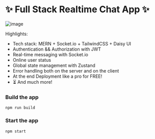 # ✨ Full Stack Realtime Chat App ✨

![image](https://github.com/user-attachments/assets/10728aa2-bbc5-4bab-b8ed-d1f203fa5123)




Highlights:

-  Tech stack: MERN + Socket.io + TailwindCSS + Daisy UI
-  Authentication && Authorization with JWT
-  Real-time messaging with Socket.io
-  Online user status
-  Global state management with Zustand
-  Error handling both on the server and on the client
-  At the end Deployment like a pro for FREE!
- ⏳ And much more!


### Build the app

```shell
npm run build
```

### Start the app

```shell
npm start
```
